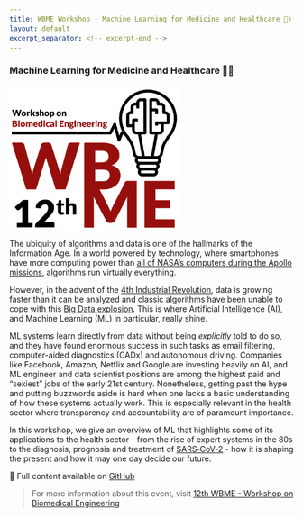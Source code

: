 ```yaml
---
title: WBME Workshop - Machine Learning for Medicine and Healthcare 👨‍⚕️
layout: default
excerpt_separator: <!-- excerpt-end -->
---
```


### Machine Learning for Medicine and Healthcare 👨‍⚕️

<img src="/assets/images/wbme.png" width="300"/>

The ubiquity of algorithms and data is one of the hallmarks of the <span title="According to Merriam-Webster, 'the modern age regarded as a time in which information has become a commodity that is quickly and widely disseminated and easily available especially through the use of computer technology'">Information Age</span>. In a world powered by technology, where smartphones have more computing power than [all of NASA’s computers during the Apollo missions](https://www.youtube.com/watch?v=BRZz0SVLdso), algorithms run virtually everything.

However, in the advent of the [4th Industrial Revolution](https://www.salesforce.com/blog/2018/12/what-is-the-fourth-industrial-revolution-4IR.html), data is growing faster than it can be analyzed and classic algorithms have been unable to cope with this [Big Data explosion](https://www.internetlivestats.com/). This is where Artificial Intelligence (AI), and Machine Learning (ML) in particular, really shine. 

ML systems learn directly from data without being *explicitly* told to do so, and they have found enormous success in such tasks as email filtering, computer-aided diagnostics (CADx) and autonomous driving. Companies like Facebook, Amazon, Netflix and Google are investing heavily on AI, and ML engineer and data scientist positions are among the highest paid and “sexiest” jobs of the early 21st century. Nonetheless, getting past the hype and putting buzzwords aside is hard when one lacks a basic understanding of how these systems actually work. This is especially relevant in the health sector where transparency and accountability are of paramount importance.

<!-- excerpt-start -->

In this workshop, we give an overview of ML that highlights some of its applications to the health sector - from the rise of expert systems in the 80s to the diagnosis, prognosis and treatment of [SARS‑CoV‑2](https://www.worldometers.info/coronavirus/) - how it is shaping the present and how it may one day decide our future.

📝 Full content available on [GitHub](https://github.com/JGalego/WBME-ML-Workshop)

> For more information about this event, visit [12th WBME - Workshop on Biomedical Engineering](http://wbme.fc.ul.pt/)

<!-- excerpt-end -->